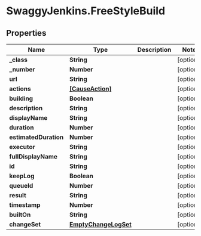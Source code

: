 # SwaggyJenkins.FreeStyleBuild

## Properties

Name | Type | Description | Notes
------------ | ------------- | ------------- | -------------
**_class** | **String** |  | [optional] 
**_number** | **Number** |  | [optional] 
**url** | **String** |  | [optional] 
**actions** | [**[CauseAction]**](CauseAction.md) |  | [optional] 
**building** | **Boolean** |  | [optional] 
**description** | **String** |  | [optional] 
**displayName** | **String** |  | [optional] 
**duration** | **Number** |  | [optional] 
**estimatedDuration** | **Number** |  | [optional] 
**executor** | **String** |  | [optional] 
**fullDisplayName** | **String** |  | [optional] 
**id** | **String** |  | [optional] 
**keepLog** | **Boolean** |  | [optional] 
**queueId** | **Number** |  | [optional] 
**result** | **String** |  | [optional] 
**timestamp** | **Number** |  | [optional] 
**builtOn** | **String** |  | [optional] 
**changeSet** | [**EmptyChangeLogSet**](EmptyChangeLogSet.md) |  | [optional] 



